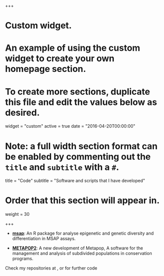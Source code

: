 +++
# Custom widget.
# An example of using the custom widget to create your own homepage section.
# To create more sections, duplicate this file and edit the values below as desired.
widget = "custom"
active = true
date = "2016-04-20T00:00:00"

# Note: a full width section format can be enabled by commenting out the `title` and `subtitle` with a `#`.
title = "Code"
subtitle = "Software and scripts that I have developed"

# Order that this section will appear in.
weight = 30

+++

- [<i class="fa fa-github big-icon"></i> **msap**](https://github.com/anpefi/msap): An R package for analyse epigenetic and genetic diversity and differentiation in MSAP assays.

- [<i class="fa fa-github big-icon"></i> **METAPOP2**](https://github.com/anpefi/metapop2): A new development of Metapop, A software for the management and analysis of subdivided populations in conservation programs.


Check my repositories at [<i class="fa fa-github big-icon"></i>](https://github.com/anpefi/), [<i class="fa fa-gitlab big-icon"></i>](https://gitlab.com/anpefi) or [<i class="fa fa-bitbucket big-icon"></i>](https://bitbucket.com/anpefi/) for further code
